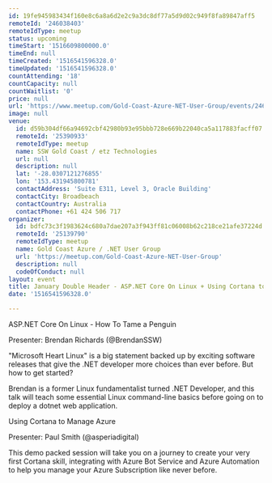 ```yaml
---
id: 19fe945983434f160e8c6a8a6d2e2c9a3dc8df77a5d9d02c949f8fa89847aff5
remoteId: '246038403'
remoteIdType: meetup
status: upcoming
timeStart: '1516609800000.0'
timeEnd: null
timeCreated: '1516541596328.0'
timeUpdated: '1516541596328.0'
countAttending: '18'
countCapacity: null
countWaitlist: '0'
price: null
url: 'https://www.meetup.com/Gold-Coast-Azure-NET-User-Group/events/246038403/'
image: null
venue:
  id: d59b304df66a94692cbf42980b93e95bbb728e669b22040ca5a117883facff07
  remoteId: '25390933'
  remoteIdType: meetup
  name: SSW Gold Coast / etz Technologies
  url: null
  description: null
  lat: '-28.0307121276855'
  lon: '153.431945800781'
  contactAddress: 'Suite E311, Level 3, Oracle Building'
  contactCity: Broadbeach
  contactCountry: Australia
  contactPhone: +61 424 506 717
organizer:
  id: bdfc73c3f1983624c680a7dae207a3f943ff81c06008b62c218ce21afe37224d
  remoteId: '25139790'
  remoteIdType: meetup
  name: Gold Coast Azure / .NET User Group
  url: 'https://meetup.com/Gold-Coast-Azure-NET-User-Group'
  description: null
  codeOfConduct: null
layout: event
title: January Double Header - ASP.NET Core On Linux + Using Cortana to Manage Azure
date: '1516541596328.0'

---
```

<p>ASP.NET Core On Linux - How To Tame a Penguin</p> <p>Presenter: Brendan Richards (@BrendanSSW)</p> <p>"Microsoft Heart Linux" is a big statement backed up by exciting software releases that give the .NET developer more choices than ever before. But how to get started?</p> <p>Brendan is a former Linux fundamentalist turned .NET Developer, and this talk will teach some essential Linux command-line basics before going on to deploy a dotnet web application.</p> <p>Using Cortana to Manage Azure</p> <p>Presenter: Paul Smith (@asperiadigital)</p> <p>This demo packed session will take you on a journey to create your very first Cortana skill, integrating with Azure Bot Service and Azure Automation to help you manage your Azure Subscription like never before.</p> 
